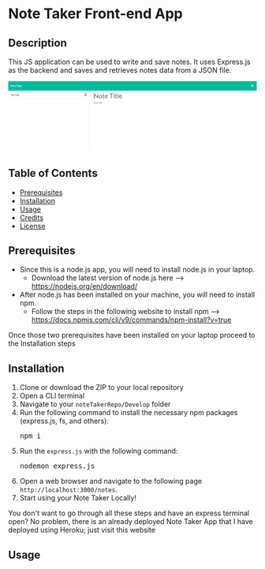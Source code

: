 # Note Taker Front-end App

## Description
This JS application can be used to write and save notes. It uses Express.js as the backend and saves and retrieves notes data from a JSON file.

![Screenshot](assets/images/screenshot1.png)


## Table of Contents
- [Prerequisites](#prerequisites)
- [Installation](#installation)
- [Usage](#usage)
- [Credits](#credits)
- [License](#license)

## Prerequisites
* Since this is a node.js app, you will need to install node.js in your laptop.  
    * Download the latest version of node.js here --> https://nodejs.org/en/download/  
* After node.js has been installed on your machine, you will need to install npm.  
    * Follow the steps in the following website to install npm --> https://docs.npmjs.com/cli/v9/commands/npm-install?v=true  

Once those two prerequisites have been installed on your laptop proceed to the Installation steps

## Installation
1) Clone or download the ZIP to your local repository
2) Open a CLI terminal
3) Navigate to your <code>noteTakerRepo/Develop</code> folder 
4) Run the following command to install the necessary npm packages (express.js, fs, and others):
    <pre>npm i</pre>
4) Run the <code>express.js</code> with the following command:
    <pre>nodemon express.js</pre>
5) Open a web browser and navigate to the following page
<code>http://localhost:3000/notes</code>. 
6) Start using your Note Taker Locally!

You don't want to go through all these steps and have an express terminal open? No problem, there is an already deployed Note Taker App that I have deployed using Heroku; just visit this website

## Usage 